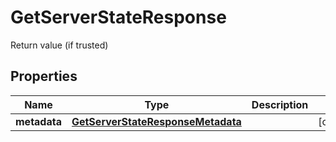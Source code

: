 

# GetServerStateResponse

Return value (if trusted)

## Properties

Name | Type | Description | Notes
------------ | ------------- | ------------- | -------------
**metadata** | [**GetServerStateResponseMetadata**](GetServerStateResponseMetadata.md) |  |  [optional]



